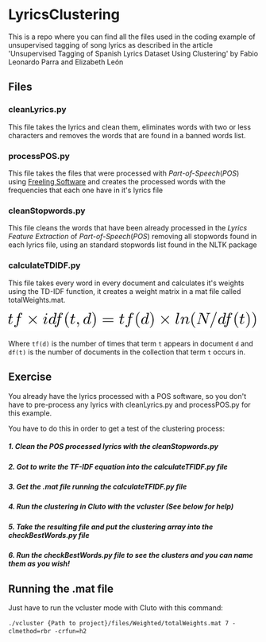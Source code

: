 # LyricsClustering

This is a repo where you can find all the files used in the coding example of unsupervised tagging of song lyrics as described in the article 'Unsupervised Tagging of Spanish Lyrics Dataset
Using Clustering' by Fabio Leonardo Parra and Elizabeth León

## Files

### cleanLyrics.py

This file takes the lyrics and clean them, eliminates words with two or less characters and removes the words that are found in a banned words list. 

### processPOS.py

This file takes the files that were processed with *Part-of-Speech*(*POS*) using [Freeling Software](http://nlp.lsi.upc.edu/freeling/demo/demo.php) and creates the processed words with the frequencies that each one have in it's lyrics file

### cleanStopwords.py

This file cleans the words that have been already processed in the *Lyrics Feature Extraction* of *Part-of-Speech*(*POS*) removing all stopwords found in each lyrics file, using an standard stopwords list found in the NLTK package

### calculateTDIDF.py

This file takes every word in every document and calculates it's weights using the TD-IDF function, it creates a weight matrix in a mat file called totalWeights.mat.

![alt text](https://github.com/datovard/LyricsClustering/blob/joagranadosme/Images/equation.JPG "TD-IDF equation")

Where `tf(d)` is the number of times that term `t` appears in document `d` and `df(t)`
is the number of documents in the collection that term `t` occurs in.

## Exercise

You already have the lyrics processed with a POS software, so you don't have to pre-process any lyrics with cleanLyrics.py and processPOS.py for this example.

You have to do this in order to get a test of the clustering process:

##### 1. Clean the POS processed lyrics with the cleanStopwords.py
##### 2. Got to write the TF-IDF equation into the calculateTFIDF.py file
##### 3. Get the .mat file running the calculateTFIDF.py file
##### 4. Run the clustering in Cluto with the vcluster (See below for help)
##### 5. Take the resulting file and put the clustering array into the checkBestWords.py file
##### 6. Run the checkBestWords.py file to see the clusters and you can name them as you wish!



## Running the .mat file

Just have to run the vcluster mode with Cluto with this command:

```
./vcluster {Path to project}/files/Weighted/totalWeights.mat 7 -clmethod=rbr -crfun=h2
```